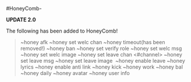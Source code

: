 #HoneyComb-

**UPDATE 2.0**

The following has been added to HoneyComb!

> ~honey afk 
> ~honey set welc chan 
> ~honey timeout(has been removed!)
> ~honey ban 
> ~honey set verify role 
> ~honey set welc msg 
> ~honey set welc image
> ~honey set leave chan <#channel>
> ~honey set leave msg <message>
> ~honey set leave image <image url>
> ~honey enable leave
> ~honey lyrics
> ~honey enable anti link
> ~honey kick <user> <reason>
> ~honey work
> ~honey bal
> ~honey daily 
> ~honey avatar <user>
> ~honey user info <user>
